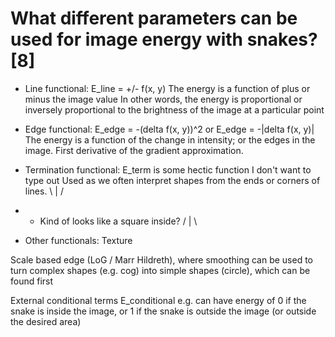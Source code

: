 # What different parameters can be used for image energy with snakes? [8]

- Line functional: E_line = +/- f(x, y)
The energy is a function of plus or minus the image value
In other words, the energy is proportional or inversely proportional to the brightness of the image at a particular point

- Edge functional: E_edge = -(delta f(x, y))^2 or
                   E_edge = -|delta f(x, y)|
The energy is a function of the change in intensity; or the edges in the image. First derivative of the gradient approximation.

- Termination functional: E_term is some hectic function I don't want to type out
Used as we often interpret shapes from the ends or corners of lines.
\ | /
-   -  Kind of looks like a square inside?
/ | \

- Other functionals:
Texture

Scale based edge (LoG / Marr Hildreth), where smoothing can be used to turn complex shapes (e.g. cog) into simple shapes (circle), which can be found first

External conditional terms E_conditional
e.g. can have energy of 0 if the snake is inside the image, or 1 if the snake is outside the image (or outside the desired area)